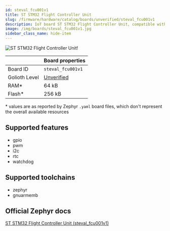 ```yaml
---
id: steval_fcu001v1
title: ST STM32 Flight Controller Unit
slug: /firmware/hardware/catalog/boards/unverified/steval_fcu001v1
description: IoT board ST STM32 Flight Controller Unit, compatible with Golioth at unverified level.
image: /img/boards/steval_fcu001v1.jpg
sidebar_class_name: hide-item
---
```


[//]: # (This is an auto-generated file, do not edit! Changes to it will be lost upon re-generation)

![ST STM32 Flight Controller Unit!](/img/boards/steval_fcu001v1.jpg "ST STM32 Flight Controller Unit")

|                | Board properties     |
| -------------  | -------------------- |
| Board ID       | `steval_fcu001v1` |
| Golioth Level  | [Unverified](/firmware/hardware#unverified-boards) |
| RAM*           | 64 kB |
| Flash*         | 256 kB |

\* values are as reported by Zephyr `.yaml` board files, which don't represent the overall available resources



## Supported features

* gpio
* pwm
* i2c
* rtc
* watchdog

## Supported toolchains

* zephyr
* gnuarmemb

## Official Zephyr docs

[ST STM32 Flight Controller Unit (steval_fcu001v1)](https://docs.zephyrproject.org/latest/boards/st/steval_fcu001v1/doc/index.html)
